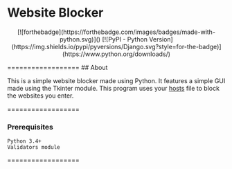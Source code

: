 # Website Blocker
</p>
<p align="center">
[![forthebadge](https://forthebadge.com/images/badges/made-with-python.svg)]()
[![PyPI - Python Version](https://img.shields.io/pypi/pyversions/Django.svg?style=for-the-badge)](https://www.python.org/downloads/)
</p>
==================
## About

This is a simple website blocker made using Python. It features a simple GUI made using the Tkinter module.
This program uses your [hosts](https://www.3essentials.com/what-is-a-hosts-file-and-how-do-you-edit-it/) file to block the websites you enter.

==================
### Prerequisites

```
Python 3.4+
Validators module
```
==================
